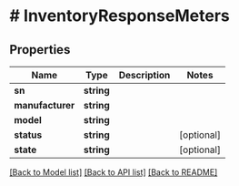 # # InventoryResponseMeters

## Properties

Name | Type | Description | Notes
------------ | ------------- | ------------- | -------------
**sn** | **string** |  |
**manufacturer** | **string** |  |
**model** | **string** |  |
**status** | **string** |  | [optional]
**state** | **string** |  | [optional]

[[Back to Model list]](../../README.md#models) [[Back to API list]](../../README.md#endpoints) [[Back to README]](../../README.md)
